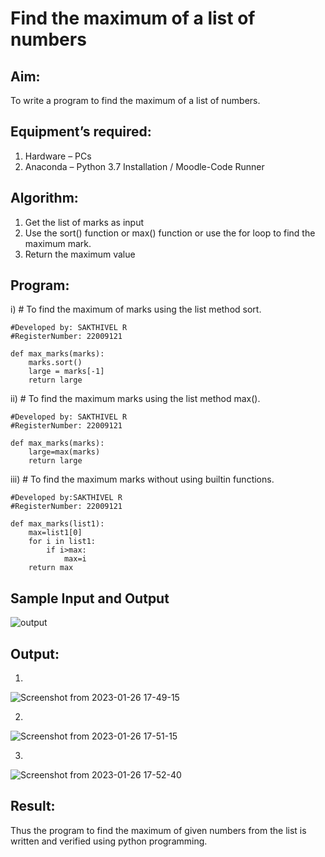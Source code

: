 # Find the maximum of a list of numbers
## Aim:
To write a program to find the maximum of a list of numbers.
## Equipment’s required:
1.	Hardware – PCs
2.	Anaconda – Python 3.7 Installation / Moodle-Code Runner
## Algorithm:
1.	Get the list of marks as input
2.	Use the sort() function or max() function or use the for loop to find the maximum mark.
3.	Return the maximum value
## Program:

i)	# To find the maximum of marks using the list method sort.
```
#Developed by: SAKTHIVEL R
#RegisterNumber: 22009121

def max_marks(marks):
    marks.sort()
    large = marks[-1]
    return large
```

ii)	# To find the maximum marks using the list method max().
```
#Developed by: SAKTHIVEL R
#RegisterNumber: 22009121

def max_marks(marks):
    large=max(marks)
    return large
```

iii) # To find the maximum marks without using builtin functions.
```
#Developed by:SAKTHIVEL R
#RegisterNumber: 22009121

def max_marks(list1):
    max=list1[0]
    for i in list1:
        if i>max:
            max=i
    return max
````
## Sample Input and Output
![output](./img/max_marks1.jpg) 

## Output:
1)

![Screenshot from 2023-01-26 17-49-15](https://user-images.githubusercontent.com/120550359/214833871-ae622303-7d32-471c-981a-a99b96dec044.png)

 2)
![Screenshot from 2023-01-26 17-51-15](https://user-images.githubusercontent.com/120550359/214834208-0c95a6f5-67f1-4877-bb9c-a326b2e6586f.png)

3)

![Screenshot from 2023-01-26 17-52-40](https://user-images.githubusercontent.com/120550359/214834247-567bbf25-5636-4bec-8f2f-586aba854fb1.png)




## Result:
Thus the program to find the maximum of given numbers from the list is written and verified using python programming.
